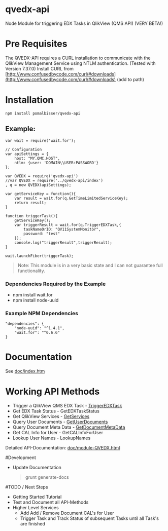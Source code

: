 qvedx-api
=====

Node Module for triggering EDX Tasks in QlikView (QMS API) (VERY BETA!)

# Pre Requisites
The QVEDX-API requires a CURL installation to communicate with the QlikView Management Service using NTLM authentication. (Tested with Version 7.37.0) Install CURL from [http://www.confusedbycode.com/curl/#downloads](http://www.confusedbycode.com/curl/#downloads) (add to path)
	




# Installation
    npm install pomalbisser/qvedx-api

## Example:
	var wait = require('wait.for');
	
	// Configuration
	var apiSettings = {
	    host: "MY.QMC.HOST",
	    ntlm: {user: 'DOMAIN\\USER:PASSWORD'}
	};
	
	var QVEDX = require('qvedx-api')
	//var QVEDX = require('../qvedx-api/index')
	, q = new QVEDX(apiSettings);
	
	var getServiceKey = function(){
	    var result = wait.for(q.GetTimeLimitedServiceKey);
	    return result; 
	}
	
	function triggerTask(){
	    getServiceKey();
	    var triggerResult = wait.for(q.TriggerEDXTask,{
	        taskNameOrID: "QV11SystemMonitor",
	        password: "test"
	    });
	    console.log("triggerResult",triggerResult);
	}
	
	wait.launchFiber(triggerTask);

> Note: This module is in a very basic state and I can not guarantee full functionality.

### Dependencies Required by the Example
- npm install wait.for
- npm install node-uuid

### Example NPM Dependencies
  	"dependencies": {
    	"node-uuid": "^1.4.1",
    	"wait.for": "^0.6.6"
  	}    

# Documentation
See [doc/index.htm](https://github.com/pomalbisser/qvedx-api/blob/master/doc/markdown/readme.md)

# Working API Methods
- Trigger a QlikView QMS EDX Task - [TriggerEDXTask](https://github.com/pomalbisser/qvedx-api/doc/module-QVEDX.html#TriggerEDXTask)
- Get EDX Task Status - GetEDXTaskStatus
- Get QlikView Services - [GetServices](https://github.com/pomalbisser/qvedx-api/doc/module-QVEDX.html#GetServices)
- Query User Documents - [GetUserDocuments](https://github.com/pomalbisser/qvedx-api/doc/module-QVEDX.html#GetUserDocuments)
- Query Document Meta Data - [GetDocumentMetaData](https://github.com/pomalbisser/qvedx-api/doc/module-QVEDX.html#GetDocumentMetaData)
- Get CAL Info for User - GetCALInfoForUser
- Lookup User Names - LookupNames

Detailed API-Documentation: [doc/module-QVEDX.html](https://github.com/pomalbisser/qvedx-api/doc/module-QVEDX.html)


#Development
- Update Documentation
	> grunt generate-docs


#TODO / Next Steps
- Getting Started Tutorial
- Test and Document all API-Methods
- Higher Level Services
	- Add Add / Remove Document CAL's for User
	- Trigger Task and Track Status of subsequent Tasks until all Task's are finished